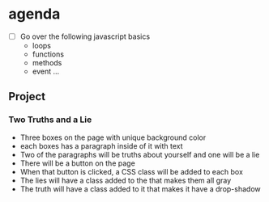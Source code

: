 # agenda

- [ ] Go over the following javascript basics
    - loops
    - functions
    - methods
    - event
...

## Project 

### Two Truths and a Lie

- Three boxes on the page with unique background color
- each boxes has a paragraph inside of it with text
- Two of the paragraphs will be truths about yourself and one will be a lie
- There will be a button on the page
- When that button is clicked, a CSS class will be added to each box
- The lies will have a class added to the that makes them all gray
- The truth will have a class added to it that makes it have a drop-shadow